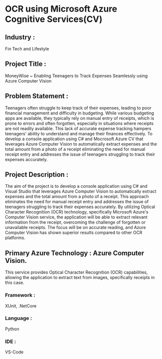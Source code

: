 # OCR using Microsoft Azure Cognitive Services(CV)


## Industry : 
Fin Tech and Lifestyle 

## Project Title : 
MoneyWise ~ Enabling Teenagers to Track Expenses Seamlessly using Azure Computer Vision

## Problem Statement : 

Teenagers often struggle to keep track of their expenses, leading to poor financial management and difficulty in budgeting. While various budgeting apps are available, they typically rely on manual entry of receipts, which is prone to errors and often forgotten, especially in situations where receipts are not readily available. This lack of accurate expense tracking hampers teenagers' ability to understand and manage their finances effectively. To develop a console application using C# and Mocrosoft Azure CV that leverages Azure Computer Vision to automatically extract expenses and the total amount from a photo of a receipt eliminating the need for manual receipt entry and addresses the issue of teenagers struggling to track their expenses accurately.

## Project Description :

The aim of the project is to develop a console application using C# and Visual Studio that leverages Azure Computer Vision to automatically extract expenses and the total amount from a photo of a receipt. This approach eliminates the need for manual receipt entry and addresses the issue of teenagers struggling to track their expenses accurately. By utilizing Optical Character Recognition (OCR) technology, specifically Microsoft Azure's Computer Vision service, the application will be able to extract relevant information from the receipt, overcoming the challenge of forgotten or unavailable receipts. The focus will be on accurate reading, and Azure Computer Vision has shown superior results compared to other OCR platforms.

## Primary Azure Technology : Azure Computer Vision.
This service provides Optical Character Recognition (OCR) capabilities, allowing the application to extract text from images, specifically receipts in this case. 

### Framework : 
XUnit, .NetCore
### Language : 
Python
### IDE : 
VS-Code
